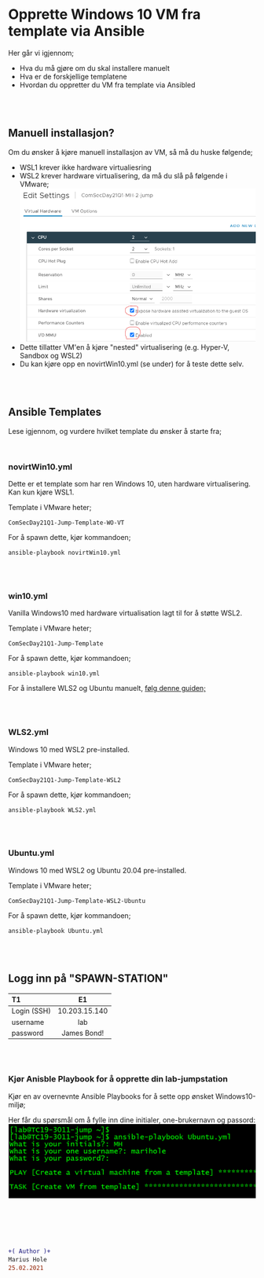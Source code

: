 # Opprette Windows 10 VM fra template via Ansible

Her går vi igjennom; 
- Hva du må gjøre om du skal installere manuelt
- Hva er de forskjellige templatene
- Hvordan du oppretter du VM fra template via Ansibled

<br><br>

## Manuell installasjon?

Om du ønsker å kjøre manuell installasjon av VM, så må du huske følgende;
 - WSL1 krever ikke hardware virtualiesring
 - WSL2 krever hardware virtualisering, da må du slå på følgende i VMware;
![Spawn](/00-files/vm-iommu.png "Spawn")
- Dette tillatter VM'en å kjøre "nested" virtualisering (e.g. Hyper-V, Sandbox og WSL2) 
- Du kan kjøre opp en novirtWin10.yml (se under) for å teste dette selv.

<br><br>

## Ansible Templates

Lese igjennom, og vurdere hvilket template du ønsker å starte fra;

<br>

### novirtWin10.yml
Dette er et template som har ren Windows 10, uten hardware virtualisering. Kan kun kjøre WSL1.

Template i VMware heter;
```
ComSecDay21Q1-Jump-Template-WO-VT
```

For å spawn dette, kjør kommandoen;
```
ansible-playbook novirtWin10.yml
```

<br><br>

### win10.yml  
Vanilla Windows10 med hardware virtualisation lagt til for å støtte WSL2.

Template i VMware heter;
```
ComSecDay21Q1-Jump-Template
```

For å spawn dette, kjør kommandoen;
```
ansible-playbook win10.yml
```

For å installere WLS2 og Ubuntu manuelt, [følg denne guiden;](d-win10-wsl2.md)

<br><br>

### WLS2.yml  
Windows 10 med WSL2 pre-installed.  

Template i VMware heter;
```
ComSecDay21Q1-Jump-Template-WSL2
```

For å spawn dette, kjør kommandoen;
```
ansible-playbook WLS2.yml
```

<br><br>

### Ubuntu.yml  
Windows 10 med WSL2 og Ubuntu 20.04 pre-installed.  

Template i VMware heter;
```
ComSecDay21Q1-Jump-Template-WSL2-Ubuntu 
```

For å spawn dette, kjør kommandoen;
```
ansible-playbook Ubuntu.yml  
```

<br><br>

## Logg inn på "SPAWN-STATION"

|T1|E1| 
| :------------- | :----------: |
|Login (SSH)|10.203.15.140|  
|username|lab|  
|password|James Bond!|  

<br><br>

### Kjør Anisble Playbook for å opprette din lab-jumpstation

Kjør en av overnevnte Ansible Playbooks for å sette opp ønsket Windows10-miljø;

Her får du spørsmål om å fylle inn dine initialer, one-brukernavn og passord:
![Spawn](/00-files/ansible-playbook.png "Spawn")

<br><br><br><br>

```diff
+( Author )+
Marius Hole  
25.02.2021
```